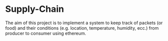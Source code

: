 # Supply-Chain
The aim of this project is to implement a system to keep track of
packets (or food) and their conditions 
(e.g. location, temperature, humidity, ecc.) 
from producer to consumer using ethereum.
